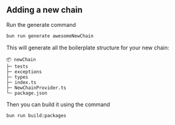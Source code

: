 ## Adding a new chain

Run the generate command

```bash
bun run generate awesomeNewChain
```

This will generate all the boilerplate structure for your new chain:

```
📦 newChain
├─ tests
├─ exceptions
├─ types
├─ index.ts
├─ NewChainProvider.ts
└─ package.json
```

Then you can build it using the command

```bash
bun run build:packages
```
